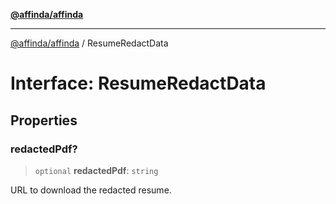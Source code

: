 [**@affinda/affinda**](../README.md)

***

[@affinda/affinda](../globals.md) / ResumeRedactData

# Interface: ResumeRedactData

## Properties

### redactedPdf?

> `optional` **redactedPdf**: `string`

URL to download the redacted resume.
